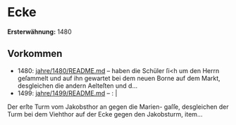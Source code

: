 # Ecke

**Ersterwähnung:** 1480

## Vorkommen
- 1480: [jahre/1480/README.md](../jahre/1480/README.md) – haben die Schüler ſi<h um den Herrn
geſammelt und auf ihn gewartet bei dem neuen Borne
auf dem Markt, desgleichen die andern Aelteſten und d...
- 1499: [jahre/1499/README.md](../jahre/1499/README.md) – : |

Der erſte Turm vom Jakobsthor an gegen die Marien-
gaſſe, desgleichen der Turm bei dem Viehthor auf der
Ecke gegen den Jakobsturm, item...
